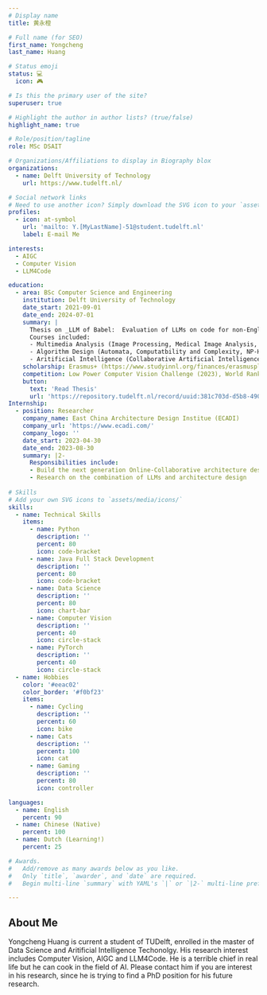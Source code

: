 ```yaml
---
# Display name
title: 黄永橙

# Full name (for SEO)
first_name: Yongcheng
last_name: Huang

# Status emoji
status: 💻 
  icon: 🎮

# Is this the primary user of the site?
superuser: true

# Highlight the author in author lists? (true/false)
highlight_name: true

# Role/position/tagline
role: MSc DSAIT

# Organizations/Affiliations to display in Biography blox
organizations:
  - name: Delft University of Technology
    url: https://www.tudelft.nl/

# Social network links
# Need to use another icon? Simply download the SVG icon to your `assets/media/icons/` folder.
profiles:
  - icon: at-symbol
    url: 'mailto: Y.[MyLastName]-51@student.tudelft.nl'
    label: E-mail Me

interests:
  - AIGC
  - Computer Vision
  - LLM4Code

education:
  - area: BSc Computer Science and Engineering
    institution: Delft University of Technology
    date_start: 2021-09-01
    date_end: 2024-07-01
    summary: |
      Thesis on _LLM of Babel:  Evaluation of LLMs on code for non-English use-cases_. Supervised by [Assistant Prof. Dr. Maliheh Izadi], [Prof. Dr. Arie van Deursen], and [ir. Jonathan Katzy].
      Courses included:
      - Multimedia Analysis (Image Processing, Medical Image Analysis, Computer Vision, Computer Graphics)
      - Algorithm Design (Automata, Computatbility and Complexity, NP-Hard Algorithm)
      - Aritificial Intelligence (Collaborative Artificial Intelligence, Deep Learning, Machine Learning)
    scholarship: Erasmus+ (https://www.studyinnl.org/finances/erasmusplus)
    competition: Low Power Computer Vision Challenge (2023), World Ranking 25
    button:
      text: 'Read Thesis'
      url: 'https://repository.tudelft.nl/record/uuid:381c703d-d5b8-490a-9d85-31f5a1d7692a'
Internship:
  - position: Researcher
    company_name: East China Architecture Design Institue (ECADI) 
    company_url: 'https://www.ecadi.com/'
    company_logo: ''
    date_start: 2023-04-30
    date_end: 2023-08-30
    summary: |2-
      Responsibilities include:
      - Build the next generation Online-Collaborative architecture design platform AlphaBuilt
      - Research on the combination of LLMs and architecture design
  
# Skills
# Add your own SVG icons to `assets/media/icons/`
skills:
  - name: Technical Skills
    items:
      - name: Python
        description: ''
        percent: 80
        icon: code-bracket
      - name: Java Full Stack Development
        description: ''
        percent: 80
        icon: code-bracket
      - name: Data Science
        description: ''
        percent: 80
        icon: chart-bar
      - name: Computer Vision
        description: ''
        percent: 40
        icon: circle-stack
      - name: PyTorch
        description: ''
        percent: 40
        icon: circle-stack
  - name: Hobbies
    color: '#eeac02'
    color_border: '#f0bf23'
    items:
      - name: Cycling
        description: ''
        percent: 60
        icon: bike
      - name: Cats
        description: ''
        percent: 100
        icon: cat
      - name: Gaming
        description: ''
        percent: 80
        icon: controller

languages:
  - name: English
    percent: 90
  - name: Chinese (Native)
    percent: 100
  - name: Dutch (Learning!)
    percent: 25

# Awards.
#   Add/remove as many awards below as you like.
#   Only `title`, `awarder`, and `date` are required.
#   Begin multi-line `summary` with YAML's `|` or `|2-` multi-line prefix and indent 2 spaces below.

---
```


## About Me

Yongcheng Huang is current a student of TUDelft, enrolled in the master of Data Science and Aritificial Intelligence Techonolgy. His research interest includes Computer Vision, AIGC and LLM4Code. He is a terrible chief in real life but he can cook in the field of AI. Please contact him if you are interest in his research, since he is trying to find a PhD position for his future research.
